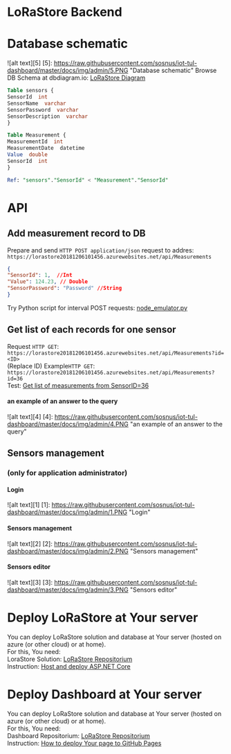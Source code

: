 # LoRaStore Backend <Name>

# Database schematic
![alt text][5]
[5]: https://raw.githubusercontent.com/sosnus/iot-tul-dashboard/master/docs/img/admin/5.PNG "Database schematic"
Browse DB Schema at dbdiagram.io: [LoRaStore Diagram](https://dbdiagram.io/d/5c3eb118dbc87000142e6d5f)<br>

```sql
Table sensors {
SensorId  int
SensorName  varchar
SensorPassword  varchar
SensorDescription  varchar
}

Table Measurement {
MeasurementId  int
MeasurementDate  datetime
Value  double
SensorId  int
}

Ref: "sensors"."SensorId" < "Measurement"."SensorId"
```
# API

## Add measurement record to DB
Prepare and send `HTTP POST application/json` request to addres: `https://lorastore20181206101456.azurewebsites.net/api/Measurements` <br>
```json
{ 
"SensorId": 1,  //Int
"Value": 124.23, // Double
"SensorPassword": "Password" //String
}
```
Try Python script for interval POST requests: [node_emulator.py](https://github.com/sosnus/ttn-tul/blob/master/src/scripts/node_emulator.py)<br>

## Get list of each records for one sensor
Request `HTTP GET`: `https://lorastore20181206101456.azurewebsites.net/api/Measurements?id=<ID>` <br>
(Replace ID)
Example`HTTP GET`: `https://lorastore20181206101456.azurewebsites.net/api/Measurements?id=36` <br>
Test: [Get list of measurements from SensorID=36](https://lorastore20181206101456.azurewebsites.net/api/Measurements?id=36)<br>

#### an example of an answer to the query
![alt text][4]
[4]: https://raw.githubusercontent.com/sosnus/iot-tul-dashboard/master/docs/img/admin/4.PNG "an example of an answer to the query"

## Sensors management
### (only for application administrator)

#### Login
![alt text][1]
[1]: https://raw.githubusercontent.com/sosnus/iot-tul-dashboard/master/docs/img/admin/1.PNG "Login"

#### Sensors management
![alt text][2]
[2]: https://raw.githubusercontent.com/sosnus/iot-tul-dashboard/master/docs/img/admin/2.PNG "Sensors management"

#### Sensors editor
![alt text][3]
[3]: https://raw.githubusercontent.com/sosnus/iot-tul-dashboard/master/docs/img/admin/3.PNG "Sensors editor"

# Deploy LoRaStore at Your server
You can deploy LoRaStore solution and database at Your server (hosted on azure (or other cloud) or at home). <br>
For this, You need: <br>
LoraStore Solution: [LoRaStore Repositorium](https://github.com/sosnus/LoRaStore)  <br>
Instruction: [Host and deploy ASP.NET Core](https://docs.microsoft.com/en-us/aspnet/core/host-and-deploy/?view=aspnetcore-2.2)   <br>


# Deploy Dashboard at Your server
You can deploy LoRaStore solution and database at Your server (hosted on azure (or other cloud) or at home). <br>
For this, You need: <br>
Dashboard Repositorium: [LoRaStore Repositorium](https://github.com/sosnus/iot-tul)  <br>
Instruction: [How to deploy Your page to GitHub Pages](https://pages.github.com/)   <br>
